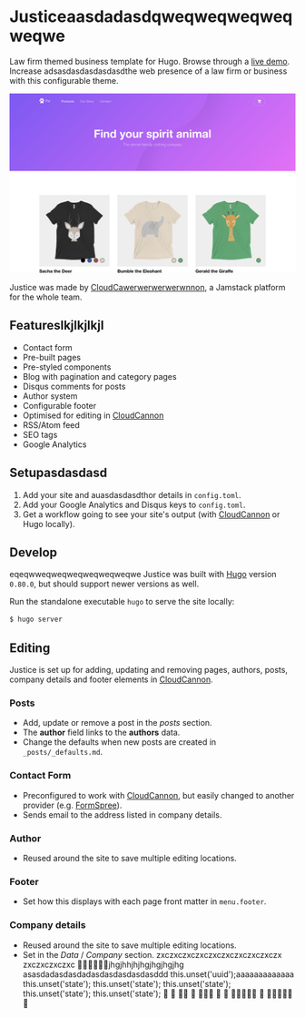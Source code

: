 # Justiceaasdadasdqweqweqweqweqweqwe

Law firm themed business template for Hugo. Browse through a [live demo](https://loved-wood.cloudvent.net/).
Increase adsasdasdasdasdasdthe web presence of a law firm or business with this configurable theme.

![Justice template screenshot](images/_screenshot.png)

Justice was made by [CloudCawerwerwerwerwnnon](https://cloudcannon.com/), a Jamstack platform for the whole team.

## Featureslkjlkjlkjl

* Contact form
* Pre-built pages
* Pre-styled components
* Blog with pagination and category pages
* Disqus comments for posts
* Author system
* Configurable footer
* Optimised for editing in [CloudCannon](https://cloudcannon.com/)
* RSS/Atom feed
* SEO tags
* Google Analytics

## Setupasdasdasd

1. Add your site and auasdasdasdthor details in `config.toml`.
2. Add your Google Analytics and Disqus keys to `config.toml`.
3. Get a workflow going to see your site's output (with [CloudCannon](https://app.cloudcannon.com/) or Hugo locally).

## Develop
  eqeqwweqweqweqweqweqweqwe
Justice was built with [Hugo](https://gohugo.io/) version `0.80.0`, but should support newer versions as well.

Run the standalone executable `hugo` to serve the site locally:

~~~bash
$ hugo server
~~~

## Editing

Justice is set up for adding, updating and removing pages, authors, posts, company details and footer elements in [CloudCannon](https://app.cloudcannon.com/).

### Posts

* Add, update or remove a post in the *posts* section.
* The **author** field links to the **authors** data.
* Change the defaults when new posts are created in `_posts/_defaults.md`.

### Contact Form

* Preconfigured to work with [CloudCannon](https://app.cloudcannon.com/), but easily changed to another provider (e.g. [FormSpree](https://formspree.io/)).
* Sends email to the address listed in company details.

### Author

* Reused around the site to save multiple editing locations.

### Footer

* Set how this displays with each page front matter in `menu.footer`.

### Company details

* Reused around the site to save multiple editing locations.
* Set in the *Data* / *Company* section.
zxczxczxczxczxczxczxczxczxczx
zxczxczxczxc
🐢🐢🐢🐢🐢🐢jhgjhhjhjhgjhgjhgjhg
asasdadasdasdadasdasdasdasdasddd
this.unset('uuid');aaaaaaaaaaaaa
		this.unset('state');
		this.unset('state');
		this.unset('state');
		this.unset('state');
		this.unset('state');
🐢
🐢
🐢🐢
🐢
🐢🐢🐢
🐢
🐢
🐢🐢🐢🐢🐢
🐢
🐢🐢🐢🐢🐢🐢